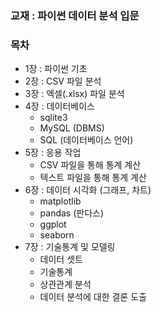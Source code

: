 ### 교재 : 파이썬 데이터 분석 입문
### 목차
- 1장 : 파이썬 기초
- 2장 : CSV 파일 분석
- 3장 : 엑셀(.xlsx) 파일 분석
- 4장 : 데이터베이스
    - sqlite3
    - MySQL (DBMS)
    - SQL (데이터베이스 언어)
- 5장 : 응용 작업
    - CSV 파일을 통해 통계 계산
    - 텍스트 파일을 통해 통계 계산
- 6장 : 데이터 시각화 (그래프, 차트)
    - matplotlib
    - pandas (판다스)
    - ggplot
    - seaborn
- 7장 : 기술통계 및 모델링
    - 데이터 셋트
    - 기술통계
    - 상관관계 분석
    - 데이터 분석에 대한 결론 도출


